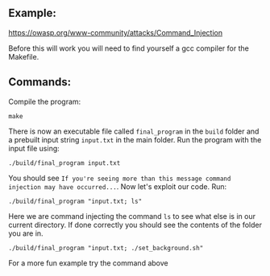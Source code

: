 ## Example: 
https://owasp.org/www-community/attacks/Command_Injection <br />

Before this will work you will need to find yourself a gcc compiler for the Makefile.

## Commands: <br />
Compile the program:
```
make
```
There is now an executable file called `final_program` in the `build` folder and a prebuilt input string `input.txt` in the main folder. Run the program with the input file using:
```
./build/final_program input.txt
```
You should see `If you're seeing more than this message command injection may have occurred...`. Now let's exploit our code. Run:
```
./build/final_program "input.txt; ls"
```
Here we are command injecting the command `ls` to see what else is in our current directory. If done correctly you should see the contents of the folder you are in.

```
./build/final_program "input.txt; ./set_background.sh"
```
For a more fun example try the command above
